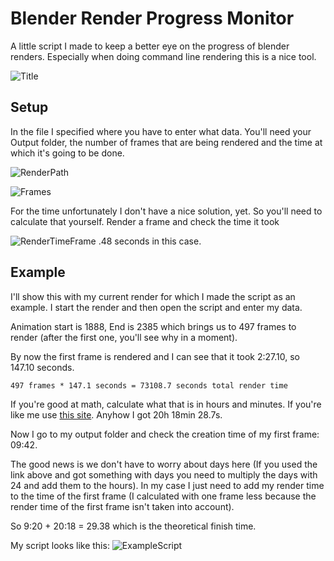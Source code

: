 # Blender Render Progress Monitor
A little script I made to keep a better eye on the progress of blender renders. Especially when doing command line rendering this is a nice tool.

![Title](https://i.imgur.com/5CHWyQ7.png)

## Setup
In the file I specified where you have to enter what data. You'll need your Output folder, the number of frames that are being rendered and the time at which it's going to be done.

![RenderPath](https://i.imgur.com/1vD1jyk.png)

![Frames](https://i.imgur.com/VcschBe.png)

For the time unfortunately I don't have a nice solution, yet. So you'll need to calculate that yourself.
Render a frame and check the time it took

![RenderTimeFrame](https://i.imgur.com/PAXLQtB.png)
.48 seconds in this case.

## Example
I'll show this with my current render for which I made the script as an example. I start the render and then open the script and enter my data.

Animation start is 1888, End is 2385 which brings us to 497 frames to render (after the first one, you'll see why in a moment).

By now the first frame is rendered and I can see that it took 2:27.10, so 147.10 seconds. 
```
497 frames * 147.1 seconds = 73108.7 seconds total render time
```
If you're good at math, calculate what that is in hours and minutes. If you're like me use [this site](https://www.tools4noobs.com/online_tools/seconds_to_hh_mm_ss/).
Anyhow I got 20h 18min 28.7s.

Now I go to my output folder and check the creation time of my first frame: 09:42.

The good news is we don't have to worry about days here (If you used the link above and got something with days you need to multiply the days with 24 and add them to the hours). In my case I just need to add my render time to the time of the first frame (I calculated with one frame less because the render time of the first frame isn't taken into account).

So 9:20 + 20:18 = 29.38 which is the theoretical finish time.

My script looks like this:
![ExampleScript](https://i.imgur.com/QQbzw9J.png)
